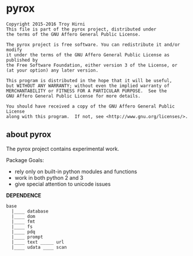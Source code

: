 
# pyrox

    
    Copyright 2015-2016 Troy Hirni
    This file is part of the pyrox project, distributed under
    the terms of the GNU Affero General Public License.
    
    The pyrox project is free software. You can redistribute it and/or modify
    it under the terms of the GNU Affero General Public License as published by
    the Free Software Foundation, either version 3 of the License, or
    (at your option) any later version.
    
    This program is distributed in the hope that it will be useful,
    but WITHOUT ANY WARRANTY; without even the implied warranty of
    MERCHANTABILITY or FITNESS FOR A PARTICULAR PURPOSE.  See the
    GNU Affero General Public License for more details.
    
    You should have received a copy of the GNU Affero General Public License
    along with this program.  If not, see <http://www.gnu.org/licenses/>.
    


## about pyrox

The pyrox project contains experimental work.

Package Goals:
 * rely only on built-in python modules and functions
 * work in both python 2 and 3
 * give special attention to unicode issues


**DEPENDENCE**

    base
      |____ database
      |____ dom
      |____ fmt
      |____ fs
      |____ pdq
      |____ prompt   
      |____ text _____ url
      |____ udata ____ scan
    

